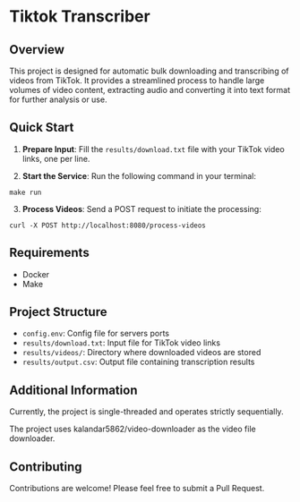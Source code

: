 # Tiktok Transcriber

## Overview

This project is designed for automatic bulk downloading and transcribing of videos from TikTok. It provides a streamlined process to handle large volumes of video content, extracting audio and converting it into text format for further analysis or use.

## Quick Start

1. **Prepare Input**: 
   Fill the `results/download.txt` file with your TikTok video links, one per line.

2. **Start the Service**: 
  Run the following command in your terminal:
```
make run
```

3. **Process Videos**: 
Send a POST request to initiate the processing:
```
curl -X POST http://localhost:8080/process-videos
```

## Requirements

- Docker
- Make

## Project Structure

- `config.env`: Config file for servers ports
- `results/download.txt`: Input file for TikTok video links
- `results/videos/`: Directory where downloaded videos are stored
- `results/output.csv`: Output file containing transcription results

## Additional Information

Currently, the project is single-threaded and operates strictly sequentially.

The project uses kalandar5862/video-downloader as the video file downloader.

## Contributing

Contributions are welcome! Please feel free to submit a Pull Request.
